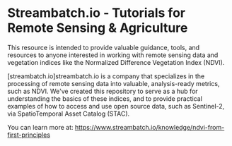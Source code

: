 # Streambatch.io - Tutorials for Remote Sensing & Agriculture
This resource is intended to provide valuable guidance, tools, and resources to anyone interested in working with remote sensing data and vegetation indices like the Normalized Difference Vegetation Index (NDVI).

[streambatch.io]streambatch.io is a company that specializes in the processing of remote sensing data into valuable, analysis-ready metrics, such as NDVI. We've created this repository to serve as a hub for understanding the basics of these indices, and to provide practical examples of how to access and use open source data, such as Sentinel-2, via SpatioTemporal Asset Catalog (STAC).

You can learn more at: https://www.streambatch.io/knowledge/ndvi-from-first-principles
